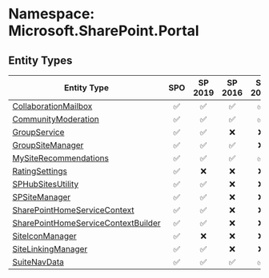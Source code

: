 # Namespace: Microsoft.SharePoint.Portal

## Entity Types

Entity Type | SPO | SP 2019 | SP 2016 | SP 2013
----------|:---:|:-------:|:-------:|:-------:
[CollaborationMailbox](./EntityTypes/CollaborationMailbox.md) | ✅ | ✅ | ✅ | ✅
[CommunityModeration](./EntityTypes/CommunityModeration.md) | ✅ | ✅ | ✅ | ✅
[GroupService](./EntityTypes/GroupService.md) | ✅ | ✅ | ❌ | ❌
[GroupSiteManager](./EntityTypes/GroupSiteManager.md) | ✅ | ✅ | ✅ | ❌
[MySiteRecommendations](./EntityTypes/MySiteRecommendations.md) | ✅ | ✅ | ✅ | ✅
[RatingSettings](./EntityTypes/RatingSettings.md) | ✅ | ❌ | ❌ | ❌
[SPHubSitesUtility](./EntityTypes/SPHubSitesUtility.md) | ✅ | ✅ | ❌ | ❌
[SPSiteManager](./EntityTypes/SPSiteManager.md) | ✅ | ✅ | ❌ | ❌
[SharePointHomeServiceContext](./EntityTypes/SharePointHomeServiceContext.md) | ✅ | ✅ | ❌ | ❌
[SharePointHomeServiceContextBuilder](./EntityTypes/SharePointHomeServiceContextBuilder.md) | ✅ | ✅ | ❌ | ❌
[SiteIconManager](./EntityTypes/SiteIconManager.md) | ✅ | ❌ | ❌ | ❌
[SiteLinkingManager](./EntityTypes/SiteLinkingManager.md) | ✅ | ✅ | ❌ | ❌
[SuiteNavData](./EntityTypes/SuiteNavData.md) | ✅ | ✅ | ✅ | ✅